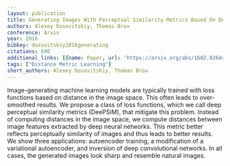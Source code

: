 ```yaml
---
layout: publication
title: Generating Images With Perceptual Similarity Metrics Based On Deep Networks
authors: Alexey Dosovitskiy, Thomas Brox
conference: Arxiv
year: 2016
bibkey: dosovitskiy2016generating
citations: 690
additional_links: [{name: Paper, url: 'https://arxiv.org/abs/1602.02644'}]
tags: ["Distance Metric Learning"]
short_authors: Alexey Dosovitskiy, Thomas Brox
---
```

Image-generating machine learning models are typically trained with loss
functions based on distance in the image space. This often leads to
over-smoothed results. We propose a class of loss functions, which we call deep
perceptual similarity metrics (DeePSiM), that mitigate this problem. Instead of
computing distances in the image space, we compute distances between image
features extracted by deep neural networks. This metric better reflects
perceptually similarity of images and thus leads to better results. We show
three applications: autoencoder training, a modification of a variational
autoencoder, and inversion of deep convolutional networks. In all cases, the
generated images look sharp and resemble natural images.